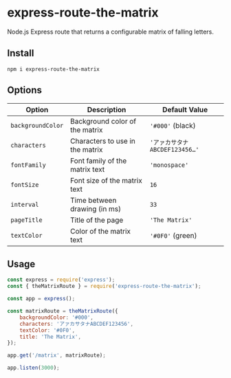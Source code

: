 # express-route-the-matrix

Node.js Express route that returns a configurable matrix of falling letters.

## Install
```
npm i express-route-the-matrix
```

## Options
| Option            | Description                     | Default Value           |
|-------------------|---------------------------------|-------------------------|
| `backgroundColor` | Background color of the matrix  | `'#000'` (black)        |
| `characters`      | Characters to use in the matrix | `'アァカサタナABCDEF123456…'` |
| `fontFamily`      | Font family of the matrix text  | `'monospace'`           |
| `fontSize`        | Font size of the matrix text    | `16`                    |
| `interval`        | Time between drawing (in ms)    | `33`                    |
| `pageTitle`       | Title of the page               | `'The Matrix'`          |
| `textColor`       | Color of the matrix text        | `'#0F0'` (green)        |

## Usage
```javascript
const express = require('express');
const { theMatrixRoute } = require('express-route-the-matrix');

const app = express();

const matrixRoute = theMatrixRoute({
    backgroundColor: '#000',
    characters: 'アァカサタナABCDEF123456',
    textColor: '#0F0',
    title: 'The Matrix',
});

app.get('/matrix', matrixRoute);

app.listen(3000);
```
